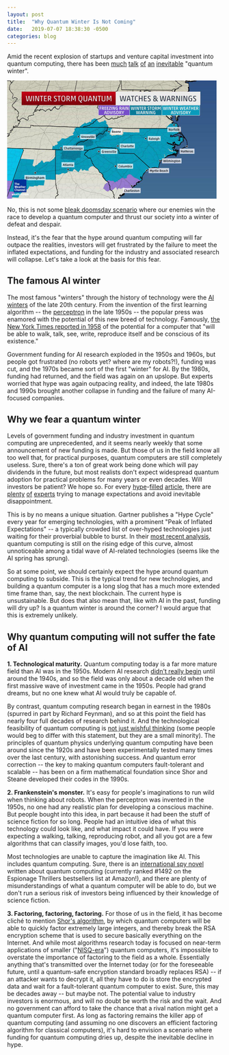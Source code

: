 ```yaml
---
layout: post
title:  "Why Quantum Winter Is Not Coming"
date:   2019-07-07 18:38:30 -0500
categories: blog
---
```

Amid the recent explosion of startups and venture capital investment into quantum computing, there has been [much](https://www.economist.com/business/2018/08/18/the-race-is-on-to-dominate-quantum-computing) [talk](https://www.businessinsider.com/vcs-are-investing-in-quantum-startups-but-expect-a-quantum-winter-2019-3) [of](https://quantumcomputingreport.com/our-take/is-a-quantum-winter-coming/) [an](https://news.ycombinator.com/item?id=17429382) [inevitable](https://www.hybridquantumlab.com/thinkquantum/2019/3/17/avoiding-the-quantum-winter) "quantum winter".

<img src="/images/quantum-winter.jpg" alt="Map of Winter Storm Quantum" width="490" />

No, this is not some [bleak doomsday scenario](http://threatcasting.com/wp-content/uploads/2018/11/QUANTUM-WINTER_low-res.pdf) where our enemies win the race to develop a quantum computer and thrust our society into a winter of defeat and despair.

Instead, it's the fear that the hype around quantum computing will far outpace the realities, investors will get frustrated by the failure to meet the inflated expectations, and funding for the industry and associated research will collapse. Let's take a look at the basis for this fear.

## The famous AI winter

The most famous "winters" through the history of technology were the [AI winters](https://en.wikipedia.org/wiki/AI_winter) of the late 20th century. From the invention of the first learning algorithm -- the [perceptron](https://en.wikipedia.org/wiki/Perceptron) in the late 1950s -- the popular press was enamored with the potential of this new breed of technology. Famously, [the New York Times reported in 1958](https://www.nytimes.com/1958/07/08/archives/new-navy-device-learns-by-doing-psychologist-shows-embryo-of.html) of the potential for a computer that "will be able to walk, talk, see, write, reproduce itself and be conscious of its existence."

Government funding for AI research exploded in the 1950s and 1960s, but people got frustrated (no robots yet? where are my robots?!), funding was cut, and the 1970s became sort of the first "winter" for AI. By the 1980s, funding had returned, and the field was again on an upslope. But experts worried that hype was again outpacing reality, and indeed, the late 1980s and 1990s brought another collapse in funding and the failure of many AI-focused companies.

## Why we fear a quantum winter

Levels of government funding and industry investment in quantum computing are unprecedented, and it seems nearly weekly that some announcement of new funding is made. But those of us in the field know all too well that, for practical purposes, quantum computers are still completely useless. Sure, there's a ton of great work being done which will pay dividends in the future, but most realists don't expect widespread quantum adoption for practical problems for many years or even decades. Will investors be patient? We hope so. For every [hype](https://superposition.com/2018/02/13/countdown-to-a-quantum-computing-chip/)-[filled](https://fortune.com/longform/business-quantum-computing/) [article](https://futurism.com/scientists-building-quantum-computer-acts-like-brain), there are [plenty](https://www.scottaaronson.com/blog/) [of](https://phys.org/news/2017-08-hype-cash-muddying-quantum.html) [experts](https://www.nap.edu/read/25196/chapter/1) trying to manage expectations and avoid inevitable disappointment.

This is by no means a unique situation. Gartner publishes a "Hype Cycle" every year for emerging technologies, with a prominent "Peak of Inflated Expectations" -- a typically crowded list of over-hyped technologies just waiting for their proverbial bubble to burst. In their [most recent analysis](https://www.gartner.com/smarterwithgartner/5-trends-emerge-in-gartner-hype-cycle-for-emerging-technologies-2018/), quantum computing is still on the rising edge of this curve, almost unnoticeable among a tidal wave of AI-related technologies (seems like the AI spring has sprung).

So at some point, we should certainly expect the hype around quantum computing to subside. This is the typical trend for new technologies, and building a quantum computer is a long slog that has a much more extended time frame than, say, the next blockchain. The current hype is unsustainable. But does that also mean that, like with AI in the past, funding will dry up? Is a quantum winter is around the corner? I would argue that this is extremely unlikely.

## Why quantum computing will not suffer the fate of AI

**1. Technological maturity.** Quantum computing today is a far more mature field than AI was in the 1950s. Modern AI research [didn't really begin](https://en.wikipedia.org/wiki/Artificial_intelligence#History) until around the 1940s, and so the field was only about a decade old when the first massive wave of investment came in the 1950s. People had grand dreams, but no one knew what AI would truly be capable of.

By contrast, quantum computing research began in earnest in the 1980s (spurred in part by Richard Feynman), and so at this point the field has nearly four full decades of research behind it. And the technological feasibility of quantum computing is [not just wishful thinking](https://www.scottaaronson.com/blog/?p=124) (some people would beg to differ with this statement, but they are a small minority). The principles of quantum physics underlying quantum computing have been around since the 1920s and have been experimentally tested many times over the last century, with astonishing success. And quantum error correction -- the key to making quantum computers fault-tolerant and scalable -- has been on a firm mathematical foundation since Shor and Steane developed their codes in the 1990s.

**2. Frankenstein's monster.** It's easy for people's imaginations to run wild when thinking about robots. When the perceptron was invented in the 1950s, no one had any realistic plan for developing a conscious machine. But people bought into this idea, in part because it had been the stuff of science fiction for so long. People had an intuitive idea of what this technology could look like, and what impact it could have. If you were expecting a walking, talking, reproducing robot, and all you got are a few algorithms that can classify images, you'd lose faith, too.

Most technologies are unable to capture the imagination like AI. This includes quantum computing. Sure, there is an [international spy novel](https://www.amazon.com/Quantum-Spy-Thriller-David-Ignatius/dp/0393254151) written about quantum computing (currently ranked #1492 on the Espionage Thrillers bestsellers list at Amazon!), and there are plenty of misunderstandings of what a quantum computer will be able to do, but we don't run a serious risk of investors being influenced by their knowledge of science fiction.

**3. Factoring, factoring, factoring.** For those of us in the field, it has become cliché to mention [Shor's algorithm](https://arxiv.org/abs/quant-ph/9508027v2), by which quantum computers will be able to quickly factor extremely large integers, and thereby break the RSA encryption scheme that is used to secure basically everything on the Internet. And while most algorithms research today is focused on near-term applications of smaller ("[NISQ-era](https://arxiv.org/abs/1801.00862)") quantum computers, it's impossible to overstate the importance of factoring to the field as a whole. Essentially anything that's transmitted over the Internet today (or for the foreseeable future, until a quantum-safe encryption standard broadly replaces RSA) -- if an attacker wants to decrypt it, all they have to do is store the encrypted data and wait for a fault-tolerant quantum computer to exist. Sure, this may be decades away -- but maybe not. The potential value to industry investors is enormous, and will no doubt be worth the risk and the wait. And no government can afford to take the chance that a rival nation might get a quantum computer first. As long as factoring remains the killer app of quantum computing (and assuming no one discovers an efficient factoring algorithm for classical computers), it's hard to envision a scenario where funding for quantum computing dries up, despite the inevitable decline in hype.